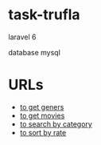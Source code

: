 # task-trufla

<p>laravel 6</p> 
<p>database mysql</p>





# URLs
<ul>
<li><a href="/api/gener">to get geners</a></li>
<li><a href="/api/movies">to get movies</a></li>
<li><a href="/api/get_movies?category_id=18">to search by category</a></li>
<li><a href="/api/get_movies?rate=desc">to sort by rate</a></li>
</ul>
